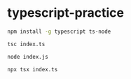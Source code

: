 # typescript-practice

```bash
npm install -g typescript ts-node

tsc index.ts

node index.js

npx tsx index.ts

```
